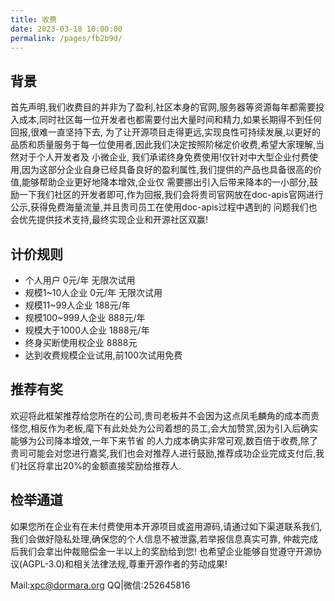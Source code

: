 ```yaml
---
title: 收费
date: 2023-03-18 10:00:00
permalink: /pages/fb2b9d/
---
```


## 背景

首先声明,我们收费目的并非为了盈利,社区本身的官网,服务器等资源每年都需要投入成本,同时社区每一位开发者也都需要付出大量时间和精力,如果长期得不到任何回报,很难一直坚持下去,
为了让开源项目走得更远,实现良性可持续发展,以更好的品质和质量服务于每一位使用者,因此我们决定按照阶梯定价收费,希望大家理解,当然对于个人开发者及 小微企业,
我们承诺终身免费使用!仅针对中大型企业付费使用,因为这部分企业自身已经具备良好的盈利属性,我们提供的产品也具备很高的价值,能够帮助企业更好地降本增效,企业仅
需要挪出引入后带来降本的一小部分,鼓励一下我们社区的开发者即可,作为回报,我们会将贵司官网放在doc-apis官网进行公示,获得免费海量流量,并且贵司员工在使用doc-apis过程中遇到的
问题我们也会优先提供技术支持,最终实现企业和开源社区双赢!

## 计价规则

- 个人用户 0元/年 无限次试用
- 规模1~10人企业 0元/年 无限次试用
- 规模11~99人企业 188元/年
- 规模100~999人企业 888元/年
- 规模大于1000人企业 1888元/年
- 终身买断使用权企业 8888元
- 达到收费规模企业试用,前100次试用免费

## 推荐有奖

欢迎将此框架推荐给您所在的公司,贵司老板并不会因为这点凤毛麟角的成本而责怪您,相反作为老板,麾下有此处处为公司着想的员工,会大加赞赏,因为引入后确实能够为公司降本增效,一年下来节省
的人力成本确实非常可观,数百倍于收费,除了贵司可能会对您进行嘉奖,我们也会对推荐人进行鼓励,推荐成功企业完成支付后,我们社区将拿出20%的金额直接奖励给推荐人.

## 检举通道

如果您所在企业有在未付费使用本开源项目或盗用源码,请通过如下渠道联系我们,我们会做好隐私处理,确保您的个人信息不被泄露,若举报信息真实可靠,
仲裁完成后我们会拿出仲裁赔偿金一半以上的奖励给到您! 也希望企业能够自觉遵守开源协议(AGPL-3.0)和相关法律法规,尊重开源作者的劳动成果!

Mail:xpc@dormara.org
QQ|微信:252645816
